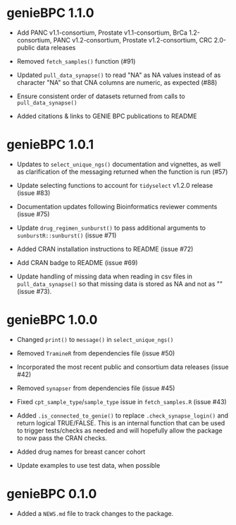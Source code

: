 # genieBPC 1.1.0

* Add PANC v1.1-consortium, Prostate v1.1-consortium, BrCa 1.2-consortium, PANC
v1.2-consortium, Prostate v1.2-consortium, CRC 2.0-public data releases

* Removed `fetch_samples()` function (#91)

* Updated `pull_data_synapse()` to read "NA" as NA values instead of as character "NA" so that CNA columns are numeric, as expected (#88)

* Ensure consistent order of datasets returned from calls to
`pull_data_synapse()`

* Added citations & links to GENIE BPC publications to README

# genieBPC 1.0.1

* Updates to `select_unique_ngs()` documentation and vignettes, as well as
clarification of the messaging returned when the function is run (#57)

* Update selecting functions to account for `tidyselect` v1.2.0 release 
(issue #83)

* Documentation updates following Bioinformatics reviewer comments (issue #75)

* Update `drug_regimen_sunburst()` to pass additional arguments to
`sunburstR::sunburst()` (issue #71)

* Added CRAN installation instructions to README (issue #72)

* Add CRAN badge to README (issue #69)

* Update handling of missing data when reading in csv files in
`pull_data_synapse()` so that missing data is stored as NA and not as "" (issue
#73).

# genieBPC 1.0.0

* Changed `print()` to `message()` in `select_unique_ngs()`

* Removed `TramineR` from dependencies file (issue #50)

* Incorporated the most recent public and consortium data releases (issue #42)

* Removed `synapser` from dependencies file (issue #45)

* Fixed `cpt_sample_type`/`sample_type` issue in `fetch_samples.R` (issue #43)

* Added `.is_connected_to_genie()` to replace `.check_synapse_login()` and 
return logical TRUE/FALSE. This is an internal function that can be used to 
trigger tests/checks as needed and will hopefully allow the package to now 
pass the CRAN checks.

* Added drug names for breast cancer cohort

* Update examples to use test data, when possible

# genieBPC 0.1.0

* Added a `NEWS.md` file to track changes to the package.
